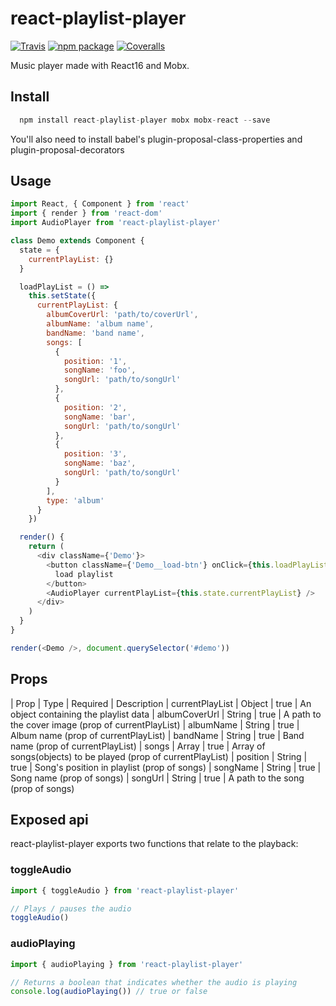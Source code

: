 # react-playlist-player

[![Travis][build-badge]][build]
[![npm package][npm-badge]][npm]
[![Coveralls][coveralls-badge]][coveralls]

Music player made with React16 and Mobx.

[build-badge]: https://img.shields.io/travis/user/repo/master.png?style=flat-square
[build]: https://travis-ci.org/user/repo
[npm-badge]: https://img.shields.io/npm/v/npm-package.png?style=flat-square
[npm]: https://www.npmjs.org/package/npm-package
[coveralls-badge]: https://img.shields.io/coveralls/user/repo/master.png?style=flat-square
[coveralls]: https://coveralls.io/github/user/repo

## Install

```javascript
  npm install react-playlist-player mobx mobx-react --save
```

You'll also need to install babel's plugin-proposal-class-properties and plugin-proposal-decorators

## Usage

```javascript
import React, { Component } from 'react'
import { render } from 'react-dom'
import AudioPlayer from 'react-playlist-player'

class Demo extends Component {
  state = {
    currentPlayList: {}
  }

  loadPlayList = () =>
    this.setState({
      currentPlayList: {
        albumCoverUrl: 'path/to/coverUrl',
        albumName: 'album name',
        bandName: 'band name',
        songs: [
          {
            position: '1',
            songName: 'foo',
            songUrl: 'path/to/songUrl'
          },
          {
            position: '2',
            songName: 'bar',
            songUrl: 'path/to/songUrl'
          },
          {
            position: '3',
            songName: 'baz',
            songUrl: 'path/to/songUrl'
          }
        ],
        type: 'album'
      }
    })

  render() {
    return (
      <div className={'Demo'}>
        <button className={'Demo__load-btn'} onClick={this.loadPlayList}>
          load playlist
        </button>
        <AudioPlayer currentPlayList={this.state.currentPlayList} />
      </div>
    )
  }
}

render(<Demo />, document.querySelector('#demo'))
```

## Props

| Prop | Type | Required | Description
| currentPlayList | Object | true | An object containing the playlist data
| albumCoverUrl | String | true | A path to the cover image (prop of currentPlayList)
| albumName | String | true | Album name (prop of currentPlayList)
| bandName | String | true | Band name (prop of currentPlayList)
| songs | Array | true | Array of songs(objects) to be played (prop of currentPlayList)
| position | String | true | Song's position in playlist (prop of songs)
| songName | String | true | Song name (prop of songs)
| songUrl | String | true | A path to the song (prop of songs)

## Exposed api

react-playlist-player exports two functions that relate to the playback:

### toggleAudio

```javascript
import { toggleAudio } from 'react-playlist-player'

// Plays / pauses the audio
toggleAudio()
```

### audioPlaying

```javascript
import { audioPlaying } from 'react-playlist-player'

// Returns a boolean that indicates whether the audio is playing
console.log(audioPlaying()) // true or false
```
